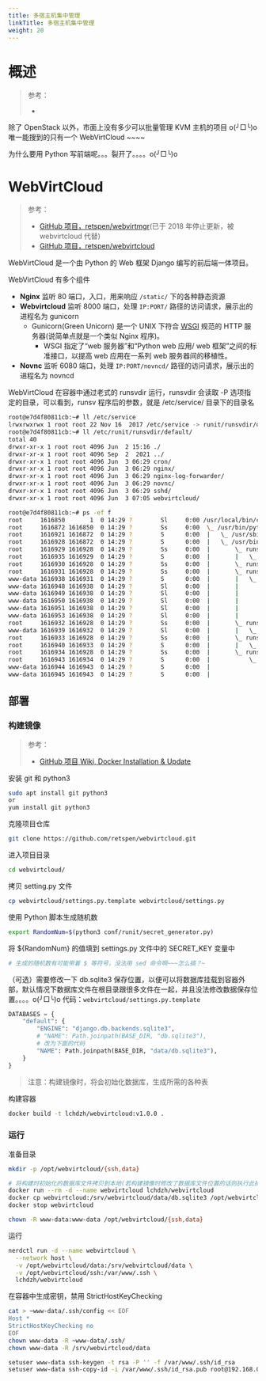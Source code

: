 ```yaml
---
title: 多宿主机集中管理
linkTitle: 多宿主机集中管理
weight: 20
---
```


# 概述

> 参考：
>
> -

除了 OpenStack 以外，市面上没有多少可以批量管理 KVM 主机的项目 o(╯□╰)o 唯一能搜到的只有一个 WebVirtCloud ~~~~

为什么要用 Python 写前端呢。。。裂开了。。。。o(╯□╰)o

# WebVirtCloud

> 参考：
>
> - [GitHub 项目，retspen/webvirtmgr](https://github.com/retspen/webvirtmgr)(已于 2018 年停止更新，被 webvirtcloud 代替)
> - [GitHub 项目，retspen/webvirtcloud](https://github.com/retspen/webvirtcloud)

WebVirtCloud 是一个由 Python 的 Web 框架 Django 编写的前后端一体项目。

WebVirtCloud 有多个组件

- **Nginx** 监听 80 端口，入口，用来响应 `/static/` 下的各种静态资源
- **Webvirtcloud** 监听 8000 端口，处理 `IP:PORT/` 路径的访问请求，展示出的进程名为 gunicorn
  - Gunicorn(Green Unicorn) 是一个 UNIX 下符合 [WSGI](https://en.wikipedia.org/wiki/Web_Server_Gateway_Interface) 规范的 HTTP 服务器(说简单点就是一个类似 Nginx 程序)。
    - WSGI 指定了“web 服务器”和“Python web 应用/ web 框架”之间的标准接口，以提高 web 应用在一系列 web 服务器间的移植性。
- **Novnc** 监听 6080 端口，处理 `IP:PORT/novncd/` 路径的访问请求，展示出的进程名为 novncd

WebVirtCloud 在容器中通过老式的 runsvdir 运行，runsvdir 会读取 -P 选项指定的目录，可以看到，runsv 程序后的参数，就是 /etc/service/ 目录下的目录名

```bash
root@e7d4f80811cb:~# ll /etc/service
lrwxrwxrwx 1 root root 22 Nov 16  2017 /etc/service -> runit/runsvdir/default/
root@e7d4f80811cb:~# ll /etc/runit/runsvdir/default/
total 40
drwxr-xr-x 1 root root 4096 Jun  2 15:16 ./
drwxr-xr-x 1 root root 4096 Sep  2  2021 ../
drwxr-xr-x 1 root root 4096 Jun  3 06:29 cron/
drwxr-xr-x 1 root root 4096 Jun  3 06:29 nginx/
drwxr-xr-x 1 root root 4096 Jun  3 06:29 nginx-log-forwarder/
drwxr-xr-x 1 root root 4096 Jun  3 06:29 novnc/
drwxr-xr-x 1 root root 4096 Jun  3 06:29 sshd/
drwxr-xr-x 1 root root 4096 Jun  3 07:05 webvirtcloud/

root@e7d4f80811cb:~# ps -ef f
root     1616850       1  0 14:29 ?        Sl     0:00 /usr/local/bin/containerd-shim-runc-v2 -namespace moby -id e7d4f80811cb5aaeec2cbc132a5995dac13ae4c25d21528d421d9d5c1481b36f -address /run/containerd/containerd.sock
root     1616872 1616850  0 14:29 ?        Ss     0:00  \_ /usr/bin/python3 -u /sbin/my_init
root     1616921 1616872  0 14:29 ?        S      0:00  |   \_ /usr/sbin/syslog-ng --pidfile /var/run/syslog-ng.pid -F --no-caps
root     1616928 1616872  0 14:29 ?        S      0:00  |   \_ /usr/bin/runsvdir -P /etc/service
root     1616929 1616928  0 14:29 ?        Ss     0:00  |       \_ runsv cron
root     1616935 1616929  0 14:29 ?        S      0:00  |       |   \_ /usr/sbin/cron -f
root     1616930 1616928  0 14:29 ?        Ss     0:00  |       \_ runsv sshd
root     1616931 1616928  0 14:29 ?        Ss     0:00  |       \_ runsv webvirtcloud
www-data 1616938 1616931  0 14:29 ?        S      0:00  |       |   \_ /srv/webvirtcloud/venv/bin/python3 /srv/webvirtcloud/venv/bin/gunicorn webvirtcloud.wsgi:application -c /srv/webvirtcloud/gunicorn.conf.py
www-data 1616948 1616938  0 14:29 ?        Sl     0:00  |       |       \_ /srv/webvirtcloud/venv/bin/python3 /srv/webvirtcloud/venv/bin/gunicorn webvirtcloud.wsgi:application -c /srv/webvirtcloud/gunicorn.conf.py
www-data 1616949 1616938  0 14:29 ?        Sl     0:00  |       |       \_ /srv/webvirtcloud/venv/bin/python3 /srv/webvirtcloud/venv/bin/gunicorn webvirtcloud.wsgi:application -c /srv/webvirtcloud/gunicorn.conf.py
www-data 1616950 1616938  0 14:29 ?        Sl     0:00  |       |       \_ /srv/webvirtcloud/venv/bin/python3 /srv/webvirtcloud/venv/bin/gunicorn webvirtcloud.wsgi:application -c /srv/webvirtcloud/gunicorn.conf.py
www-data 1616951 1616938  0 14:29 ?        Sl     0:00  |       |       \_ /srv/webvirtcloud/venv/bin/python3 /srv/webvirtcloud/venv/bin/gunicorn webvirtcloud.wsgi:application -c /srv/webvirtcloud/gunicorn.conf.py
www-data 1616953 1616938  0 14:29 ?        Sl     0:00  |       |       \_ /srv/webvirtcloud/venv/bin/python3 /srv/webvirtcloud/venv/bin/gunicorn webvirtcloud.wsgi:application -c /srv/webvirtcloud/gunicorn.conf.py
root     1616932 1616928  0 14:29 ?        Ss     0:00  |       \_ runsv novnc
www-data 1616939 1616932  0 14:29 ?        Sl     0:00  |       |   \_ /srv/webvirtcloud/venv/bin/python3 /srv/webvirtcloud/console/novncd
root     1616933 1616928  0 14:29 ?        Ss     0:00  |       \_ runsv nginx-log-forwarder
root     1616940 1616933  0 14:29 ?        S      0:00  |       |   \_ tail -F /var/log/nginx/error.log
root     1616934 1616928  0 14:29 ?        Ss     0:00  |       \_ runsv nginx
root     1616943 1616934  0 14:29 ?        S      0:00  |           \_ nginx: master process /usr/sbin/nginx
www-data 1616944 1616943  0 14:29 ?        S      0:00  |               \_ nginx: worker process
www-data 1616945 1616943  0 14:29 ?        S      0:00  |               \_ nginx: worker process
```

## 部署

### 构建镜像

> 参考：
>
> - [GitHub 项目 Wiki, Docker Installation & Update](https://github.com/retspen/webvirtcloud/wiki/Docker-Installation-&-Update)

安装 git 和 python3

```bash
sudo apt install git python3
or
yum install git python3
```

克隆项目仓库

```bash
git clone https://github.com/retspen/webvirtcloud.git
```

进入项目目录

```bash
cd webvirtcloud/
```

拷贝 setting.py 文件

```bash
cp webvirtcloud/settings.py.template webvirtcloud/settings.py
```

使用 Python 脚本生成随机数

```bash
export RandomNum=$(python3 conf/runit/secret_generator.py)
```

将 ${RandomNum} 的值填到 settings.py 文件中的 SECRET_KEY 变量中

```bash
# 生成的随机数有可能带着 $ 等符号，没法用 sed 命令啊~~~怎么搞？~
```

（可选）需要修改一下 db.sqlite3 保存位置，以便可以将数据库挂载到容器外部，默认情况下数据库文件在根目录跟很多文件在一起，并且没法修改数据保存位置。。。。o(╯□╰)o
代码：`webvirtcloud/settings.py.template`

```python
DATABASES = {
    "default": {
        "ENGINE": "django.db.backends.sqlite3",
        # "NAME": Path.joinpath(BASE_DIR, "db.sqlite3"),
        # 改为下面的代码
        "NAME": Path.joinpath(BASE_DIR, "data/db.sqlite3"),
    }
}
```

> 注意：构建镜像时，将会初始化数据库，生成所需的各种表

构建容器

```bash
docker build -t lchdzh/webvirtcloud:v1.0.0 .
```

### 运行

准备目录

```bash
mkdir -p /opt/webvirtcloud/{ssh,data}

# 将构建时初始化的数据库文件拷贝到本地(若构建镜像时修改了数据库文件位置的话则执行此操作)
docker run --rm -d --name webvirtcloud lchdzh/webvirtcloud
docker cp webvirtcloud:/srv/webvirtcloud/data/db.sqlite3 /opt/webvirtcloud/data/
docker stop webvirtcloud

chown -R www-data:www-data /opt/webvirtcloud/{ssh,data}
```

运行

```bash
nerdctl run -d --name webvirtcloud \
  --network host \
  -v /opt/webvirtcloud/data:/srv/webvirtcloud/data \
  -v /opt/webvirtcloud/ssh:/var/www/.ssh \
  lchdzh/webvirtcloud
```

在容器中生成密钥，禁用 StrictHostKeyChecking

```bash
cat > ~www-data/.ssh/config << EOF
Host *
StrictHostKeyChecking no
EOF
chown www-data -R ~www-data/.ssh/
chown www-data -R /srv/webvirtcloud/data

setuser www-data ssh-keygen -t rsa -P '' -f /var/www/.ssh/id_rsa
setuser www-data ssh-copy-id -i /var/www/.ssh/id_rsa.pub root@192.168.0.10
```
